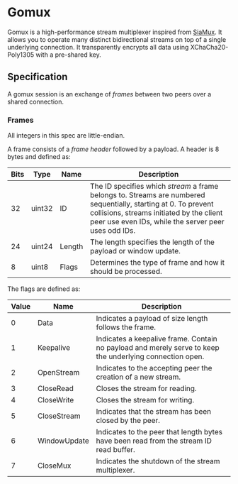 # Gomux

Gomux is a high-performance stream multiplexer inspired from [SiaMux](https://github.com/SiaFoundation/mux). It allows you to operate many distinct bidirectional streams on top of a single underlying connection. It transparently encrypts all data using XChaCha20-Poly1305 with a pre-shared key.

## Specification

A gomux session is an exchange of *frames* between two peers over a shared connection.

### Frames

All integers in this spec are little-endian.

A frame consists of a *frame header* followed by a payload. A header is 8 bytes and defined as:

| Bits | Type   | Name     | Description |
|------|--------|----------|-------------|
| 32   | uint32 | ID       | The ID specifies which *stream* a frame belongs to. Streams are numbered sequentially, starting at 0. To prevent collisions, streams initiated by the client peer use even IDs, while the server peer uses odd IDs. |
| 24   | uint24 | Length   | The length specifies the length of the payload or window update. |
| 8    | uint8  | Flags    | Determines the type of frame and how it should be processed.

The flags are defined as:

| Value | Name         | Description |
|-------|--------------|---------------------------------------------------------------------------------------------------------|
|   0   | Data         | Indicates a payload of size length follows the frame. |
|   1   | Keepalive    | Indicates a keepalive frame. Contain no payload and merely serve to keep the underlying connection open.|
|   2   | OpenStream   | Indicates to the accepting peer the creation of a new stream. |
|   3   | CloseRead    | Closes the stream for reading. |
|   4   | CloseWrite   | Closes the stream for writing. |
|   5   | CloseStream  | Indicates that the stream has been closed by the peer. |
|   6   | WindowUpdate | Indicates to the peer that length bytes have been read from the stream ID read buffer. |
|   7   | CloseMux     | Indicates the shutdown of the stream multiplexer. |

